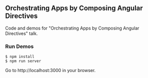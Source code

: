 ## Orchestrating Apps by Composing Angular Directives

Code and demos for "Orchestrating Apps by Composing Angular Directives" talk.

### Run Demos

    $ npm install
    $ npm run server

Go to http://localhost:3000 in your browser.
